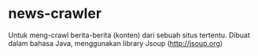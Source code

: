 news-crawler
============

Untuk meng-crawl berita-berita (konten) dari sebuah situs tertentu. Dibuat dalam bahasa Java, menggunakan library Jsoup (http://jsoup.org)
